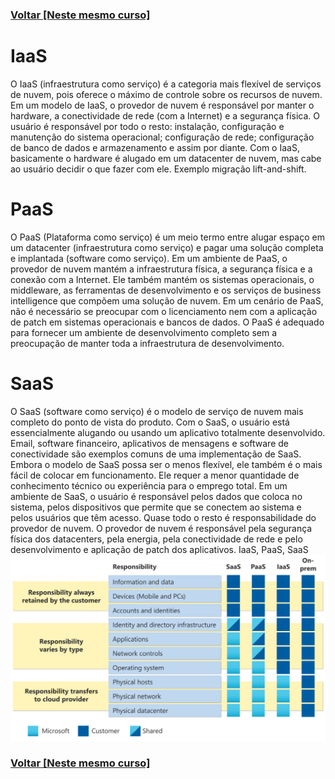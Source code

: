 ### [Voltar [Neste mesmo curso]](README.MD)
# IaaS
O IaaS (infraestrutura como serviço) é a categoria mais flexível de serviços de nuvem, pois oferece o máximo de controle sobre os recursos de nuvem.
Em um modelo de IaaS, o provedor de nuvem é responsável por manter o hardware, a conectividade de rede (com a Internet) e a segurança física.
O usuário é responsável por todo o resto: instalação, configuração e manutenção do sistema operacional; configuração de rede; configuração de
banco de dados e armazenamento e assim por diante. Com o IaaS, basicamente o hardware é alugado em um datacenter de nuvem, mas cabe ao usuário
decidir o que fazer com ele. Exemplo migração lift-and-shift.

# PaaS
O PaaS (Plataforma como serviço) é um meio termo entre alugar espaço em um datacenter (infraestrutura como serviço) e pagar uma solução completa e
implantada (software como serviço). Em um ambiente de PaaS, o provedor de nuvem mantém a infraestrutura física, a segurança física e a conexão com a
Internet. Ele também mantém os sistemas operacionais, o middleware, as ferramentas de desenvolvimento e os serviços de business intelligence que
compõem uma solução de nuvem. Em um cenário de PaaS, não é necessário se preocupar com o licenciamento nem com a aplicação de patch em sistemas
operacionais e bancos de dados.
O PaaS é adequado para fornecer um ambiente de desenvolvimento completo sem a preocupação de manter toda a infraestrutura de desenvolvimento.

# SaaS
O SaaS (software como serviço) é o modelo de serviço de nuvem mais completo do ponto de vista do produto. Com o SaaS, o usuário está essencialmente
alugando ou usando um aplicativo totalmente desenvolvido. Email, software financeiro, aplicativos de mensagens e software de conectividade são
exemplos comuns de uma implementação de SaaS. Embora o modelo de SaaS possa ser o menos flexível, ele também é o mais fácil de colocar em funcionamento.
Ele requer a menor quantidade de conhecimento técnico ou experiência para o emprego total.
Em um ambiente de SaaS, o usuário é responsável pelos dados que coloca no sistema, pelos dispositivos que permite que se conectem ao sistema e pelos
usuários que têm acesso. Quase todo o resto é responsabilidade do provedor de nuvem. O provedor de nuvem é responsável pela segurança física dos
datacenters, pela energia, pela conectividade de rede e pelo desenvolvimento e aplicação de patch dos aplicativos.
IaaS, PaaS, SaaS
![iaas](img/iaaspaassaas.svg)

### [Voltar [Neste mesmo curso]](README.MD)
